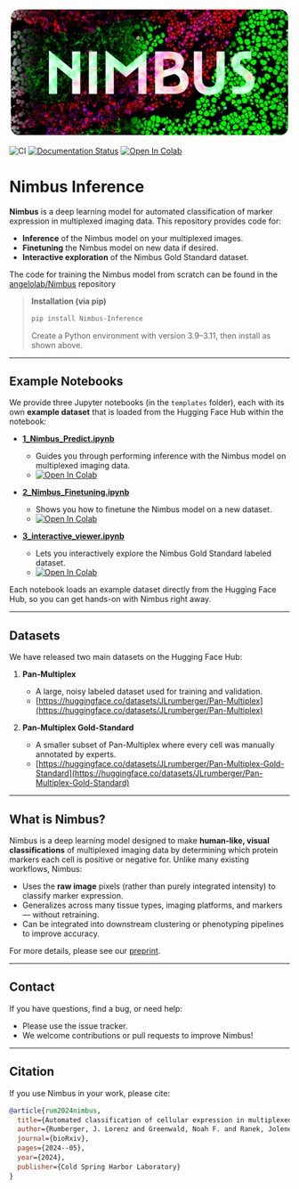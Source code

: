 <p align="center">
  <img src="https://raw.githubusercontent.com/angelolab/Nimbus-Inference/refs/heads/main/assets/nimbus_logo.png" alt="Nimbus Logo"/>
</p>

![CI](https://github.com/angelolab/Nimbus-Inference/actions/workflows/ci.yaml/badge.svg)
[![Documentation Status](https://readthedocs.org/projects/nimbus-inference/badge/?version=latest)](https://nimbus-inference.readthedocs.io/en/latest/?badge=latest)
[![Open In Colab](https://colab.research.google.com/assets/colab-badge.svg)](https://colab.research.google.com/drive/1mLt2K9_rqUhr3Z4CLw_znS12KSUVSPzj?usp=sharing)

# Nimbus Inference

**Nimbus** is a deep learning model for automated classification of marker expression in multiplexed imaging data. This repository provides code for:
- **Inference** of the Nimbus model on your multiplexed images.
- **Finetuning** the Nimbus model on new data if desired.
- **Interactive exploration** of the Nimbus Gold Standard dataset.

The code for training the Nimbus model from scratch can be found in the [angelolab/Nimbus](https://github.com/angelolab/Nimbus) repository 

> **Installation (via pip)**  
> ```bash
> pip install Nimbus-Inference
> ```
> Create a Python environment with version 3.9–3.11, then install as shown above.

---

## Example Notebooks

We provide three Jupyter notebooks (in the `templates` folder), each with its own **example dataset** that is loaded from the Hugging Face Hub within the notebook:

- **[1_Nimbus_Predict.ipynb](https://github.com/angelolab/Nimbus-Inference/blob/main/templates/1_Nimbus_Predict.ipynb)**  
   - Guides you through performing inference with the Nimbus model on multiplexed imaging data.  
   - [![Open In Colab](https://colab.research.google.com/assets/colab-badge.svg)](https://colab.research.google.com/drive/1mLt2K9_rqUhr3Z4CLw_znS12KSUVSPzj?usp=sharing)  
     
- **[2_Nimbus_Finetuning.ipynb](https://github.com/angelolab/Nimbus-Inference/blob/main/templates/2_Nimbus_Finetuning.ipynb)**  
   - Shows you how to finetune the Nimbus model on a new dataset.  
   - [![Open In Colab](https://colab.research.google.com/assets/colab-badge.svg)](https://drive.google.com/file/d/1rYYVJQ0nkpG2QE9UjIrzl2x266agdppN/view?usp=sharing)  

- **[3_interactive_viewer.ipynb](https://github.com/angelolab/Nimbus-Inference/blob/main/templates/3_interactive_viewer.ipynb)**  
   - Lets you interactively explore the Nimbus Gold Standard labeled dataset.  
   - [![Open In Colab](https://colab.research.google.com/assets/colab-badge.svg)](https://drive.google.com/file/d/1LW0vHC3sKKA3TyvW_9FeIaHj3PonzhGS/view?usp=sharing)

Each notebook loads an example dataset directly from the Hugging Face Hub, so you can get hands-on with Nimbus right away.

---

## Datasets

We have released two main datasets on the Hugging Face Hub:

1. **Pan-Multiplex**  
   - A large, noisy labeled dataset used for training and validation.  
   - [https://huggingface.co/datasets/JLrumberger/Pan-Multiplex](https://huggingface.co/datasets/JLrumberger/Pan-Multiplex)

2. **Pan-Multiplex Gold-Standard**  
   - A smaller subset of Pan-Multiplex where every cell was manually annotated by experts.  
   - [https://huggingface.co/datasets/JLrumberger/Pan-Multiplex-Gold-Standard](https://huggingface.co/datasets/JLrumberger/Pan-Multiplex-Gold-Standard)

---

## What is Nimbus?

Nimbus is a deep learning model designed to make **human-like, visual classifications** of multiplexed imaging data by determining which protein markers each cell is positive or negative for. Unlike many existing workflows, Nimbus:
- Uses the **raw image** pixels (rather than purely integrated intensity) to classify marker expression.
- Generalizes across many tissue types, imaging platforms, and markers — without retraining.
- Can be integrated into downstream clustering or phenotyping pipelines to improve accuracy.

For more details, please see our [preprint](https://pmc.ncbi.nlm.nih.gov/articles/PMC11185540/).

---

## Contact

If you have questions, find a bug, or need help:
- Please use the issue tracker.
- We welcome contributions or pull requests to improve Nimbus!

---

## Citation

If you use Nimbus in your work, please cite:

```bibtex
@article{rum2024nimbus,
  title={Automated classification of cellular expression in multiplexed imaging data with Nimbus},
  author={Rumberger, J. Lorenz and Greenwald, Noah F. and Ranek, Jolene S. and Boonrat, Potchara and Walker, Cameron and Franzen, Jannik and Varra, Sricharan Reddy and Kong, Alex and Sowers, Cameron and Liu, Candace C. and Averbukh, Inna and Piyadasa, Hadeesha and Vanguri, Rami and Nederlof, Iris and Wang, Xuefei Julie and Van Valen, David and Kok, Marleen and Hollman, Travis J. and Kainmueller, Dagmar and Angelo, Michael},
  journal={bioRxiv},
  pages={2024--05},
  year={2024},
  publisher={Cold Spring Harbor Laboratory}
}
